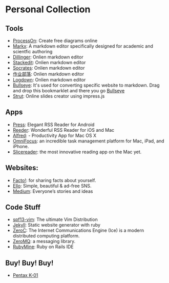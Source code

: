 # Personal Collection

## Tools
* [ProcessOn](http://processon.com): Create free diagrams online
* [Markx](http://markx.herokuapp.com/): A markdown editor specifically designed for academic and scientfic authoring
* [Dillinger](http://dillinger.io): Onlien markdown editor
* [Stackedit](http://stackedit.io): Onlien markdown editor
* [Socrates](http://socrates.io): Onlien markdown editor
* [作业部落](http://zuoyebuluo.com): Onlien markdown editor
* [Logdown](http://logdown.com): Onlien markdown editor
* [Bullseye](http://brettterpstra.com/2013/07/30/precise-web-clipping-to-markdown-with-bullseye/): It's used for converting specific website to markdown. Drag and drop this bookmarklet and there you go <a class="bookmarklet" href="javascript:(function(){var p=document.createElement(&quot;p&quot;);p.innerHTML=&quot;&lt;strong&gt;Loading&hellip;&lt;/strong&gt;&quot;;p.id=&quot;loadingp&quot;;p.style.padding=&quot;20px&quot;;p.style.background=&quot;#fff&quot;;p.style.left=&quot;20px&quot;;p.style.top=0;p.style.position=&quot;fixed&quot;;p.style.zIndex=&quot;9999999&quot;;p.style.opacity=&quot;.85&quot;;document.body.appendChild(p);document.body.appendChild(document.createElement(&quot;script&quot;)).src=&quot;http://brettterpstra.com/bookmarklets/bullseye.js?x=&quot;+(Math.random());})();">Bullseye</a>
* [Strut](http://strut.io): Online slides creator using impress.js

## Apps
* [Press](https://play.google.com/store/apps/details?id=com.twentyfivesquares.press): Elegant RSS Reader for Android
* [Reeder](http://reederapp.com/): Wonderful RSS Reader for iOS and Mac
* [Alfred](http://www.alfredapp.com/):  - Productivity App for Mac OS X
* [OmniFocus](https://www.omnigroup.com/omnifocus): an incredible task management platform for Mac, iPad, and iPhone.
* [Slicereader](http://mthr.me/slicereader/): the most innovative reading app on the Mac yet.

## Websites:
* [Facto!](http://facto.me): for sharing facts about yourself.
* [Ello](http://ello.co): Simple, beautiful & ad-free SNS.
* [Medium](http://medium.com): Everyone’s stories and ideas

## Code Stuff
* [spf13-vim](http://vim.spf13.com): The ultimate Vim Distribution
* [Jekyll](http://jekyllrb.com): Static website generator with ruby
* [ZeroC](http://zeroc.com): The Internet Communications Engine (Ice) is a modern distributed computing platform.
* [ZeroMQ](http://zeromq.org): a messaging library.
* [RubyMine](https://www.jetbrains.com/ruby/): Ruby on Rails IDE

## Buy! Buy! Buy!
* [Pentax K-01](http://www.dgtle.com/article-1592-1.html)